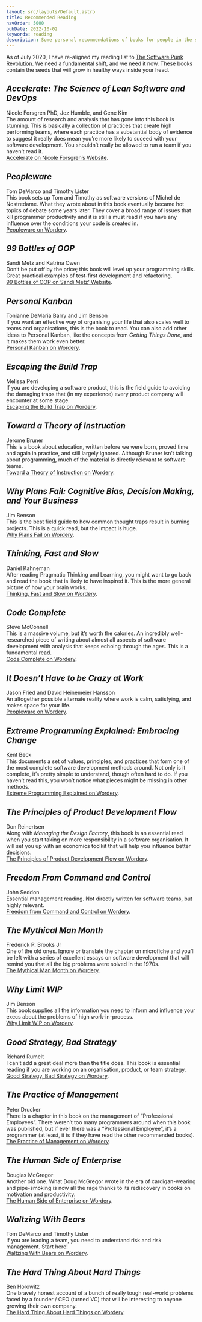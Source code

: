 ```yaml
---
layout: src/layouts/Default.astro
title: Recommended Reading
navOrder: 5000
pubDate: 2022-10-02
keywords: reading
description: Some personal recommendations of books for people in the software industry.
---
```


As of July 2020, I have re-aligned my reading list to [The Software Punk Revolution](/blog/2020/07/the-software-punk-revolution/). We need a fundamental shift, and we need it now. These books contain the seeds that will grow in healthy ways inside your head.

<article itemscope="" itemtype="http://schema.org/Book">

## <cite itemprop="name">Accelerate: The Science of Lean Software and DevOps</cite>

<span itemprop="author" itemscope="" itemtype="https://schema.org/Person"><span itemprop="name">Nicole Forsgren PhD</span></span>, <span itemprop="author" itemscope="" itemtype="https://schema.org/Person"><span itemprop="name">Jez Humble</span></span>, and <span itemprop="author" itemscope="" itemtype="https://schema.org/Person"><span itemprop="name">Gene Kim</span></span>  
<span itemprop="description">The amount of research and analysis that has gone into this book is stunning. This is basically a collection of practices that create high performing teams, where each practice has a substantial body of evidence to suggest it really does mean you’re more likely to suceed with your software development. You shouldn’t really be allowed to run a team if you haven’t read it.</span>  
[Accelerate on Nicole Forsgren’s Website](https://nicolefv.com/book/).

</article><article itemscope="" itemtype="http://schema.org/Book">

## <cite itemprop="name">Peopleware</cite>

<span itemprop="author" itemscope="" itemtype="https://schema.org/Person"><span itemprop="name">Tom DeMarco</span></span> and <span itemprop="author" itemscope="" itemtype="https://schema.org/Person"><span itemprop="name">Timothy Lister</span></span>  
<span itemprop="description">This book sets up Tom and Timothy as software versions of Michel de Nostredame. What they wrote about in this book eventually became hot topics of debate some years later. They cover a broad range of issues that kill programmer productivity and it is still a must read if you have any influence over the conditions your code is created in.</span>  
[Peopleware on Wordery](https://wordery.com/peopleware-tom-demarco-9780321934116).

</article><article itemscope="" itemtype="http://schema.org/Book">

## <cite itemprop="name">99 Bottles of OOP</cite>

<span itemprop="author" itemscope="" itemtype="https://schema.org/Person"><span itemprop="name">Sandi Metz</span></span> and <span itemprop="author" itemscope="" itemtype="https://schema.org/Person"><span itemprop="name">Katrina Owen</span></span>  
<span itemprop="description">Don’t be put off by the price; this book will level up your programming skills. Great practical examples of test-first development and refactoring.</span>  
[99 Bottles of OOP on Sandi Metz’ Website](https://www.sandimetz.com/99bottles/).

</article><article itemscope="" itemtype="http://schema.org/Book">

## <cite itemprop="name">Personal Kanban</cite>

<span itemprop="author" itemscope="" itemtype="https://schema.org/Person"><span itemprop="name">Tonianne DeMaria Barry</span></span> and <span itemprop="author" itemscope="" itemtype="https://schema.org/Person"><span itemprop="name">Jim Benson</span></span>  
<span itemprop="description">If you want an effective way of organising your life that also scales well to teams and organisations, this is the book to read. You can also add other ideas to Personal Kanban, like the concepts from *Getting Things Done*, and it makes them work even better.</span>  
[Personal Kanban on Wordery](https://wordery.com/personal-kanban-tonianne-demaria-barry-9781453802267).

</article><article itemscope="" itemtype="http://schema.org/Book">

## <cite itemprop="name">Escaping the Build Trap</cite>

<span itemprop="author" itemscope="" itemtype="https://schema.org/Person"><span itemprop="name">Melissa Perri</span></span>  
<span itemprop="description">If you are developing a software product, this is the field guide to avoiding the damaging traps that (in my experience) every product company will encounter at some stage.</span>  
[Escaping the Build Trap on Wordery](https://wordery.com/escaping-the-build-trap-melissa-perri-9781491973790).

</article><article itemscope="" itemtype="http://schema.org/Book">

## <cite itemprop="name">Toward a Theory of Instruction</cite>

<span itemprop="author" itemscope="" itemtype="https://schema.org/Person"><span itemprop="name">Jerome Bruner</span></span>  
<span itemprop="description">This is a book about education, written before we were born, proved time and again in practice, and still largely ignored. Although Bruner isn’t talking about programming, much of the material is directly relevant to software teams.</span>  
[Toward a Theory of Instruction on Wordery](https://wordery.com/toward-a-theory-of-instruction-jerome-bruner-9780674897014).

</article><article itemscope="" itemtype="http://schema.org/Book">

## <cite itemprop="name">Why Plans Fail: Cognitive Bias, Decision Making, and Your Business</cite>

<span itemprop="author" itemscope="" itemtype="https://schema.org/Person"><span itemprop="name">Jim Benson</span></span>  
<span itemprop="description">This is the best field guide to how common thought traps result in burning projects. This is a quick read, but the impact is huge.</span>  
[Why Plans Fail on Wordery](https://wordery.com/why-plans-fail-jim-benson-9780989081221).

</article><article itemscope="" itemtype="http://schema.org/Book">

## <cite itemprop="name">Thinking, Fast and Slow</cite>

<span itemprop="author" itemscope="" itemtype="https://schema.org/Person"><span itemprop="name">Daniel Kahneman</span></span>  
<span itemprop="description">After reading Pragmatic Thinking and Learning, you might want to go back and read the book that is likely to have inspired it. This is the more general picture of how your brain works.</span>  
[Thinking, Fast and Slow on Wordery](https://wordery.com/thinking-fast-and-slow-daniel-kahneman-9780141033570).

</article><article itemscope="" itemtype="http://schema.org/Book">

## <cite itemprop="name">Code Complete</cite>

<span itemprop="author" itemscope="" itemtype="https://schema.org/Person"><span itemprop="name">Steve McConnell</span></span>  
<span itemprop="description">This is a massive volume, but it’s worth the calories. An incredibly well-researched piece of writing about almost all aspects of software development with analysis that keeps echoing through the ages. This is a fundamental read.</span>  
[Code Complete on Wordery](https://wordery.com/code-complete-steve-mcconnell-9780735619678).

</article><article itemscope="" itemtype="http://schema.org/Book">

## <cite itemprop="name">It Doesn’t Have to be Crazy at Work</cite>

<span itemprop="author" itemscope="" itemtype="https://schema.org/Person"><span itemprop="name">Jason Fried</span></span> and <span itemprop="author" itemscope="" itemtype="https://schema.org/Person"><span itemprop="name">David Heinemeier Hansson</span></span>  
<span itemprop="description">An altogether possible alternate reality where work is calm, satisfying, and makes space for your life.</span>  
[Peopleware on Wordery](https://wordery.com/it-doesnt-have-to-be-crazy-at-work-jason-fried-9780008323448).

</article><article itemscope="" itemtype="http://schema.org/Book">

## <cite itemprop="name">Extreme Programming Explained: Embracing Change</cite>

<span itemprop="author" itemscope="" itemtype="https://schema.org/Person"><span itemprop="name">Kent Beck</span></span>  
<span itemprop="description">This documents a set of values, principles, and practices that form one of the most complete software development methods around. Not only is it complete, it’s pretty simple to understand, though often hard to do. If you haven’t read this, you won’t notice what pieces might be missing in other methods.</span>  
[Extreme Programming Explained on Wordery](https://wordery.com/extreme-programming-explained-kent-beck-9780321278654).

</article><article itemscope="" itemtype="http://schema.org/Book">

## <cite itemprop="name">The Principles of Product Development Flow</cite>

<span itemprop="author" itemscope="" itemtype="https://schema.org/Person"><span itemprop="name">Don Reinertsen</span></span>  
<span itemprop="description">Along with *Managing the Design Factory*, this book is an essential read when you start taking on more responsibility in a software organisation. It will set you up with an economics toolkit that will help you influence better decisions.</span>  
[The Principles of Product Development Flow on Wordery](https://wordery.com/the-principles-of-product-development-flow-donald-g-reinertsen-9781935401001).

</article><article itemscope="" itemtype="http://schema.org/Book">

## <cite itemprop="name">Freedom From Command and Control</cite>

<span itemprop="author" itemscope="" itemtype="https://schema.org/Person"><span itemprop="name">John Seddon</span></span>  
<span itemprop="description">Essential management reading. Not directly written for software teams, but highly relevant.</span>  
[Freedom from Command and Control on Wordery](https://wordery.com/freedom-from-command-and-control-john-seddon-9781563273278).

</article><article itemscope="" itemtype="http://schema.org/Book">

## <cite itemprop="name">The Mythical Man Month</cite>

<span itemprop="author" itemscope="" itemtype="https://schema.org/Person"><span itemprop="name">Frederick P. Brooks Jr</span></span>  
<span itemprop="description">One of the old ones. Ignore or translate the chapter on microfiche and you’ll be left with a series of excellent essays on software development that will remind you that all the big problems were solved in the 1970s.</span>  
[The Mythical Man Month on Wordery](https://wordery.com/the-mythical-man-month-frederick-p-brooks-jr-9780201835953).

</article><article itemscope="" itemtype="http://schema.org/Book">

## <cite itemprop="name">Why Limit WIP</cite>

<span itemprop="author" itemscope="" itemtype="https://schema.org/Person"><span itemprop="name">Jim Benson</span></span>  
<span itemprop="description">This book supplies all the information you need to inform and influence your execs about the problems of high work-in-process.</span>  
[Why Limit WIP on Wordery](https://wordery.com/why-limit-wip-jim-benson-9780989081238).

</article><article itemscope="" itemtype="http://schema.org/Book">

## <cite itemprop="name">Good Strategy, Bad Strategy</cite>

<span itemprop="author" itemscope="" itemtype="https://schema.org/Person"><span itemprop="name">Richard Rumelt</span></span>  
<span itemprop="description">I can’t add a great deal more than the title does. This book is essential reading if you are working on an organisation, product, or team strategy.</span>  
[Good Strategy, Bad Strategy on Wordery](https://wordery.com/good-strategybad-strategy-richard-rumelt-9781781256176).

</article><article itemscope="" itemtype="http://schema.org/Book">

## <cite itemprop="name">The Practice of Management</cite>

<span itemprop="author" itemscope="" itemtype="https://schema.org/Person"><span itemprop="name">Peter Drucker</span></span>  
<span itemprop="description">There is a chapter in this book on the management of “Professional Employees”. There weren’t too many programmers around when this book was published, but if ever there was a “Professional Employee”, it’s a programmer (at least, it is if they have read the other recommended books).</span>  
[The Practice of Management on Wordery](https://wordery.com/the-practice-of-management-peter-drucker-9780750685047).

</article><article itemscope="" itemtype="http://schema.org/Book">

## <cite itemprop="name">The Human Side of Enterprise</cite>

<span itemprop="author" itemscope="" itemtype="https://schema.org/Person"><span itemprop="name">Douglas McGregor</span></span>  
<span itemprop="description">Another old one. What Doug McGregor wrote in the era of cardigan-wearing and pipe-smoking is now all the rage thanks to its rediscovery in books on motivation and productivity.</span>  
[The Human Side of Enterprise on Wordery](https://wordery.com/the-human-side-of-enterprise-annotated-edition-douglas-mcgregor-9780071462228).

</article><article itemscope="" itemtype="http://schema.org/Book">

## <cite itemprop="name">Waltzing With Bears</cite>

<span itemprop="author" itemscope="" itemtype="https://schema.org/Person"><span itemprop="name">Tom DeMarco</span></span> and <span itemprop="author" itemscope="" itemtype="https://schema.org/Person"><span itemprop="name">Timothy Lister</span></span>  
<span itemprop="description">If you are leading a team, you need to understand risk and risk management. Start here!</span>  
[Waltzing With Bears on Wordery](https://wordery.com/waltzing-with-bears-tom-demarco-9780932633606).

</article><article itemscope="" itemtype="http://schema.org/Book">

## <cite itemprop="name">The Hard Thing About Hard Things</cite>

<span itemprop="author" itemscope="" itemtype="https://schema.org/Person"><span itemprop="name">Ben Horowitz</span></span>  
<span itemprop="description">One bravely honest account of a bunch of really tough real-world problems faced by a founder / CEO (turned VC) that will be interesting to anyone growing their own company.</span>  
[The Hard Thing About Hard Things on Wordery](https://wordery.com/the-hard-thing-about-hard-things-ben-horowitz-9780062273208).

</article>